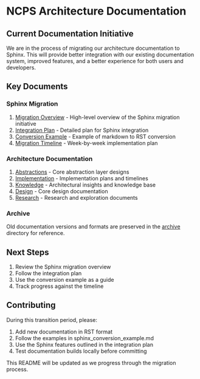 # NCPS Architecture Documentation

## Current Documentation Initiative

We are in the process of migrating our architecture documentation to Sphinx. This will provide better integration with our existing documentation system, improved features, and a better experience for both users and developers.

## Key Documents

### Sphinx Migration
1. [Migration Overview](sphinx_migration_overview.md) - High-level overview of the Sphinx migration initiative
2. [Integration Plan](sphinx_integration_plan.md) - Detailed plan for Sphinx integration
3. [Conversion Example](sphinx_conversion_example.md) - Example of markdown to RST conversion
4. [Migration Timeline](sphinx_migration_timeline.md) - Week-by-week implementation plan

### Architecture Documentation
1. [Abstractions](abstractions/) - Core abstraction layer designs
2. [Implementation](implementation/) - Implementation plans and timelines
3. [Knowledge](knowledge/) - Architectural insights and knowledge base
4. [Design](design/) - Core design documentation
5. [Research](research/) - Research and exploration documents

### Archive
Old documentation versions and formats are preserved in the [archive](archive/) directory for reference.

## Next Steps
1. Review the Sphinx migration overview
2. Follow the integration plan
3. Use the conversion example as a guide
4. Track progress against the timeline

## Contributing
During this transition period, please:
1. Add new documentation in RST format
2. Follow the examples in sphinx_conversion_example.md
3. Use the Sphinx features outlined in the integration plan
4. Test documentation builds locally before committing

This README will be updated as we progress through the migration process.